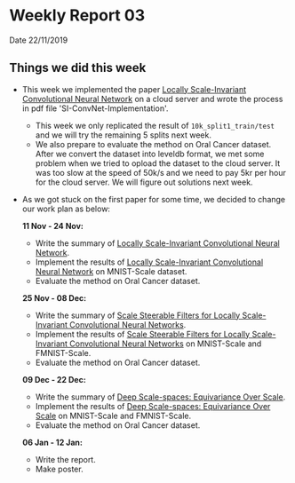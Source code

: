 # Weekly Report 03

Date 22/11/2019

## Things we did this week

- This week we implemented the paper [Locally Scale-Invariant Convolutional Neural Network](https://arxiv.org/abs/1412.5104) on a cloud server and wrote the process in pdf file 'SI-ConvNet-Implementation'. 

  - This week we only replicated the result of `10k_split1_train/test` and we will try the remaining 5 splits next week.
  - We also prepare to evaluate the method on Oral Cancer dataset. After we convert the dataset into leveldb format, we met some problem when we tried to opload the dataset to the cloud server. It was too slow at the speed of 50k/s and we need to pay 5kr per hour for the cloud server. We will figure out solutions next week.

- As we got stuck on the first paper for some time, we decided to change our work plan as below:

  **11 Nov - 24 Nov:**

  - Write the summary of [Locally Scale-Invariant Convolutional Neural Network](https://arxiv.org/abs/1412.5104).
  - Implement the results of [Locally Scale-Invariant Convolutional Neural Network](https://arxiv.org/abs/1412.5104) on MNIST-Scale dataset.
  - Evaluate the method on Oral Cancer dataset.

  **25 Nov - 08 Dec:**

  - Write the summary of [Scale Steerable Filters for Locally Scale-Invariant Convolutional Neural Networks](https://arxiv.org/abs/1906.03861).
  - Implement the results of [Scale Steerable Filters for Locally Scale-Invariant Convolutional Neural Networks](https://arxiv.org/abs/1906.03861) on MNIST-Scale and FMNIST-Scale.
  - Evaluate the method on Oral Cancer dataset.

  **09 Dec - 22 Dec:**

  - Write the summary of [Deep Scale-spaces: Equivariance Over Scale](https://arxiv.org/abs/1905.11697).
  - Implement the results of [Deep Scale-spaces: Equivariance Over Scale](https://arxiv.org/abs/1905.11697) on MNIST-Scale and FMNIST-Scale.
  - Evaluate the method on Oral Cancer dataset.

  **06 Jan - 12 Jan:**

  - Write the report.
  - Make poster.